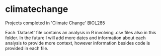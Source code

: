 # climatechange
Projects completed in 'Climate Change' BIOL285

Each 'Dataset' file contains an analysis in R involving .csv files also in this folder. In the future I will add more dates and information
about each analysis to provide more context, however information besides code is provided in each file.
